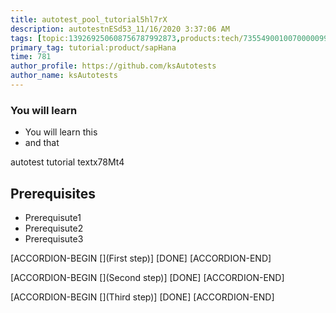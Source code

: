 ```yaml
---
title: autotest_pool_tutorial5hl7rX
description: autotestnESd53_11/16/2020 3:37:06 AM
tags: [topic:139269250608756787992873,products:tech/73554900100700000996,tutorial:experience/advanced]
primary_tag: tutorial:product/sapHana
time: 781
author_profile: https://github.com/ksAutotests
author_name: ksAutotests
---
```

### You will learn
- You will learn this
- and that

autotest tutorial textx78Mt4

## Prerequisites
- Prerequisute1
- Prerequisute2
- Prerequisute3

[ACCORDION-BEGIN [](First step)]
[DONE]
[ACCORDION-END]

[ACCORDION-BEGIN [](Second step)]
[DONE]
[ACCORDION-END]

[ACCORDION-BEGIN [](Third step)]
[DONE]
[ACCORDION-END]

